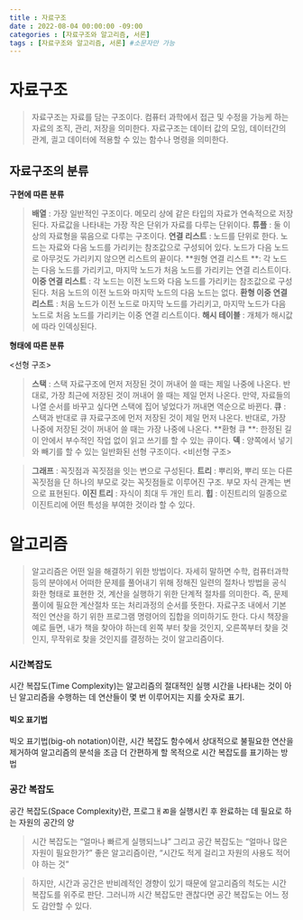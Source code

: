 ```yaml
---
title : 자료구조
date : 2022-08-04 00:00:00 -09:00
categories : [자료구조와 알고리즘, 서론]
tags : [자료구조와 알고리즘, 서론] #소문자만 가능
---
```

# 자료구조
> 자료구조는 자료를 담는 구조이다.
컴퓨터 과학에서 접근 및 수정을 가능케 하는 자료의 조직, 관리, 저장을 의미한다.
자료구조는 데이터 값의 모임, 데이터간의 관계, 긜고 데이터에 적용할 수 있는 함수나 명령을 의미한다.

## 자료구조의 분류
**구현에 따른 분류**
> **배열** : 가장 일반적인 구조이다. 메모리 상에 같은 타입의 자료가 연속적으로 저장된다. 자료값을 나타내는 가장 작은 단위가 자료를 다루는 단위이다.
**튜플** : 둘 이상의 자료형을 묶음으로 다루는 구조이다.
**연결 리스트** : 노드를 단위로 한다. 노드는 자료와 다음 노드를 가리키는 참조값으로 구성되어 있다. 노드가 다음 노드로 아무것도 가리키지 않으면 리스트의 끝이다.
**원형 연결 리스트 **: 각 노드는 다음 노드를 가리키고, 마지막 노드가 처음 노드를 가리키는 연결 리스트이다.
**이중 연결 리스트** : 각 노드는 이전 노드와 다음 노드를 가리키는 참조값으로 구성된다. 처음 노드의 이전 노드와 마지막 노드의 다음 노드는 없다.
**환형 이중 연결 리스트** : 처음 노드가 이전 노드로 마지막 노드를 가리키고, 마지막 노드가 다음 노드로 처음 노드를 가리키는 이중 연결 리스트이다.
**해시 테이블** : 개체가 해시값에 따라 인덱싱된다.

**형태에 따른 분류**


\<선형 구조\>

> **스택** : 스택 자료구조에 먼저 저장된 것이 꺼내어 쓸 때는 제일 나중에 나온다. 반대로, 가장 최근에 저장된 것이 꺼내어 쓸 때는 제일 먼저 나온다. 만약, 자료들의 나열 순서를 바꾸고 싶다면 스택에 집어 넣었다가 꺼내면 역순으로 바뀐다.
**큐** : 스택과 반대로 큐 자료구조에 먼저 저장된 것이 제일 먼저 나온다. 반대로, 가장 나중에 저장된 것이 꺼내어 쓸 때는 가장 나중에 나온다.
**환형 큐 **: 한정된 길이 안에서 부수적인 작업 없이 읽고 쓰기를 할 수 있는 큐이다.
**덱** : 양쪽에서 넣기와 빼기를 할 수 있는 일반화된 선형 구조이다.
\<비선형 구조\>

> **그래프** : 꼭짓점과 꼭짓점을 잇는 변으로 구성된다.
**트리** : 뿌리와, 뿌리 또는 다른 꼭짓점을 단 하나의 부모로 갖는 꼭짓점들로 이루어진 구조. 부모 자식 관계는 변으로 표현된다.
**이진 트리** : 자식이 최대 두 개인 트리.
**힙** : 이진트리의 일종으로 이진트리에 어떤 특성을 부여한 것이라 할 수 있다.

# 알고리즘
> 알고리즘은 어떤 일을 해결하기 위한 방법이다. 자세히 말하면 수학, 컴퓨터과학 등의 분야에서 어떠한 문제를 풀어내기 위해 정해진 일련의 절차나 방법을 공식화한 형태로 표현한 것, 계산을 실행하기 위한 단계적 절차를 의미한다. 즉, 문제풀이에 필요한 계산절차 또는 처리과정의 순서를 뜻한다. 자료구조 내에서 기본적인 연산을 하기 위한 프로그램 명령어의 집합을 의미하기도 한다. 다시 책장을 예로 들면, 내가 책을 찾아야 하는데 왼쪽 부터 찾을 것인지, 오른쪽부터 찾을 것인지, 무작위로 찾을 것인지를 결정하는 것이 알고리즘이다.

### 시간복잡도
시간 복잡도(Time Complexity)는 알고리즘의 절대적인 실행 시간을 나타내는 것이 아닌 알고리즘을 수행하는 데 연산들이 몇 번 이루어지는 지를 숫자로 표기.

#### 빅오 표기법
빅오 표기법(big-oh notation)이란, 시간 복잡도 함수에서 상대적으로 불필요한 연산을 제거하여 알고리즘의 분석을 조금 더 간편하게 할 목적으로 시간 복잡도를 표기하는 방법

### 공간 복잡도
공간 복잡도(Space Complexity)란, 프로그ㅐㄻ을 실행시킨 후 완료하는 데 필요로 하는 자원의 공간의 양


> 시간 복잡도는 “얼마나 빠르게 실행되느냐” 그리고 공간 복잡도는 “얼마나 많은 자원이 필요한가?”
좋은 알고리즘이란, “시간도 적게 걸리고 자원의 사용도 적어야 하는 것”

> 하지만, 시간과 공간은 반비례적인 경향이 있기 때문에 알고리즘의 척도는 시간 복잡도를 위주로 판단.
그러니까 시간 복잡도만 괜찮다면 공간 복잡도는 어느 정도 감안할 수 있다.